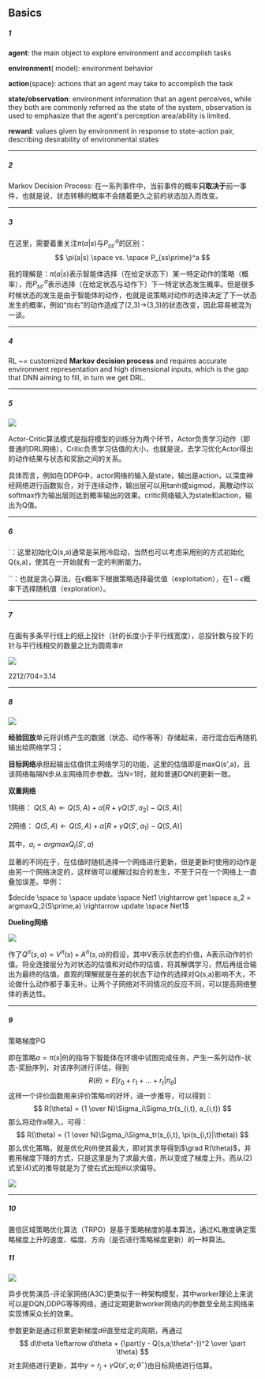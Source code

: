 ## Basics

##### 1

**agent**: the main object to explore environment and accomplish tasks

**environment**( model): environment behavior

**action**(space): actions that an agent may take to accomplish the task

**state/observation**: environment information that an agent perceives, while they both are commonly referred as the state of the system, observation is used to emphasize that the agent's perception area/ability is limited.

**reward**: values given by environment in response to state-action pair, describing desirability of environmental states

*****

##### 2

Markov Decision Process: 在一系列事件中，当前事件的概率**只取决于**前一事件，也就是说，状态转移的概率不会随着更久之前的状态加入而改变。

*****

##### 3

在这里，需要着重关注$\pi(a|s)$与$P_{ss\prime}^a$的区别：
$$
\pi(a|s) \space vs. \space P_{ss\prime}^a
$$

我的理解是：$\pi(a|s)$表示智能体选择（在给定状态下）某一特定动作的策略（概率），而$P_{ss\prime}^a$表示选择（在给定状态与动作下）下一特定状态发生概率。但是很多时候状态的发生是由于智能体的动作，也就是说策略对动作的选择决定了下一状态发生的概率，例如“向右”的动作造成了(2,3)->(3,3)的状态改变，因此容易被混为一谈。

*****

##### 4

RL ~= customized **Markov decision process** and requires accurate environment representation and high dimensional inputs, which is the gap that DNN aiming to fill, in turn we get DRL.

*****

##### 5

![](images/AC.png)

Actor-Critic算法模式是指将模型的训练分为两个环节，Actor负责学习动作（即普通的DRL网络），Critic负责学习估值的大小，也就是说，去学习优化Actor得出的动作结果与状态和奖励之间的关系。

具体而言，例如在DDPG中，actor网络的输入是state，输出是action，以深度神经网络进行函数拟合，对于连续动作，输出层可以用tanh或sigmod，离散动作以softmax作为输出层则达到概率输出的效果。critic网络输入为state和action，输出为Q值。

*****

##### 6

`：这里初始化Q(s,a)通常是采用冷启动，当然也可以考虑采用别的方式初始化Q(s,a)，使其在一开始就有一定的判断能力。

``：也就是贪心算法，在$\epsilon$概率下根据策略选择最优值（exploitation），在$1-\epsilon$概率下选择随机值（exploration）。

*****

##### 7

在画有多条平行线上的纸上投针（针的长度小于平行线宽度），总投针数与投下的针与平行线相交的数量之比为圆周率$\pi$

![](images/exp_needles.png)

2212/704=3.14

*****

##### 8

![](images/DQN1.png)

**经验回放**单元将训练产生的数据（状态、动作等等）存储起来，进行混合后再随机输出给网络学习；

**目标网络**承担起输出估值供主网络学习的功能，这里的估值即是maxQ(s',a)，且该网络每隔N步从主网络同步参数。当N=1时，就和普通DQN的更新一致。

**双重网络**

1网络： $Q(S,A) \leftarrow Q(S,A)+α[R+γQ(S',a_2)-Q(S,A)]$

2网络： $Q(S,A) \leftarrow Q(S,A)+α[R+γQ(S',a_1)-Q(S,A)]$

其中，$a_i = argmaxQ_i(S\prime,a)$

显著的不同在于，在估值时随机选择一个网络进行更新，但是更新时使用的动作是由另一个网络决定的，这样做可以缓解过拟合的发生，不至于只在一个网络上一直叠加误差。举例：

$decide \space to \space update \space Net1 \rightarrow get \space a_2 =  argmaxQ_2(S\prime,a) \rightarrow update \space Net1$

**Dueling网络**

![](images/dueling.png)

作了$Q^\pi(s,a) = V^\pi(s) + A^\pi(s,a)$的假设，其中V表示状态的价值，A表示动作的价值。将全连接层分为对状态的估值和对动作的估值，将其解偶学习，然后再组合输出为最终的估值。直观的理解就是在差的状态下动作的选择对Q(s,a)影响不大，不论做什么动作都于事无补。让两个子网络对不同情况的反应不同，可以提高网络整体的表达性。

*****

##### 9

策略梯度PG

即在策略$a = \pi(s|\theta)$的指导下智能体在环境中试图完成任务，产生一系列动作-状态-奖励序列，对该序列进行评估，得到
$$
R(\theta) = E[r_0 + r_1 + ... + r_t | \pi_\theta]
$$
这样一个评价函数用来评价策略$\pi$的好坏，进一步推导，可以得到：
$$
R(\theta) = {1 \over N}\Sigma_i\Sigma_tr(s_{i,t}, a_{i,t})
$$
那么将动作a带入，可得：
$$
R(\theta) = {1 \over N}\Sigma_i\Sigma_tr(s_{i,t}, \pi(s_{i,t}|\theta))
$$
那么优化策略，就是优化$R(\theta)$使其最大，即对其求导得到$\grad R(\theta)$，并套用梯度下降的方式，只是这里是为了求最大值，所以变成了梯度上升。而从(2)式至(4)式的推导就是为了使右式出现$\theta$以求偏导。

![](images/PG.png)

*****

##### 10

置信区域策略优化算法（TRPO）是基于策略梯度的基本算法，通过KL散度确定策略梯度上升的速度、幅度、方向（是否进行策略梯度更新）的一种算法。

##### 11

![](images/A3C.png)

异步优势演员-评论家网络(A3C)更类似于一种架构模型，其中worker理论上来说可以是DQN,DDPG等等网络，通过定期更新worker网络内的参数至全局主网络来实现博采众长的效果。

参数更新是通过积累更新梯度$d\theta$直至给定的周期，再通过
$$
d\theta \leftarrow d\theta + {\part(y - Q(s,a;\theta^-))^2 \over \part \theta}
$$
对主网络进行更新，其中$y = r_j + \gamma Q(s',a;\theta^-)$由目标网络进行估算。
